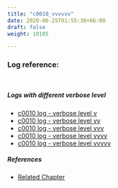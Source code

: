 ```yaml
---
title: "c0010_vvvvvv"
date: 2020-06-25T01:55:38+66:00
draft: false
weight: 10105

---
```


### Log reference: <no value>

```
    
```

##### Logs with different verbose level
* [c0010 log - verbose level v](../../logs/c0010_v)
* [c0010 log - verbose level vv](../../logs/c0010_vv)
* [c0010 log - verbose level vvv](../../logs/c0010_vvv)
* [c0010 log - verbose level vvvv](../../logs/c0010_vvvv)
* [c0010 log - verbose level vvvvv](../../logs/c0010_vvvvv)

##### References
* [Related Chapter](../../scope/c0010)
